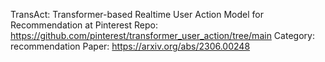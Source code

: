 TransAct: Transformer-based Realtime User Action Model for Recommendation at Pinterest
Repo: https://github.com/pinterest/transformer_user_action/tree/main
Category: recommendation
Paper: https://arxiv.org/abs/2306.00248